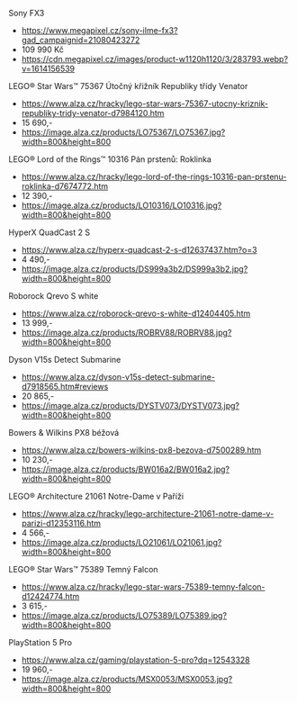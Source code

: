 Sony FX3
  - https://www.megapixel.cz/sony-ilme-fx3?gad_campaignid=21080423272
  - 109 990 Kč
  - https://cdn.megapixel.cz/images/product-w1120h1120/3/283793.webp?v=1614156539

LEGO® Star Wars™ 75367 Útočný křižník Republiky třídy Venator
  - https://www.alza.cz/hracky/lego-star-wars-75367-utocny-kriznik-republiky-tridy-venator-d7984120.htm
  - 15 690,-
  - https://image.alza.cz/products/LO75367/LO75367.jpg?width=800&height=800

LEGO® Lord of the Rings™ 10316 Pán prstenů: Roklinka
  - https://www.alza.cz/hracky/lego-lord-of-the-rings-10316-pan-prstenu-roklinka-d7674772.htm
  - 12 390,-
  - https://image.alza.cz/products/LO10316/LO10316.jpg?width=800&height=800

HyperX QuadCast 2 S
  - https://www.alza.cz/hyperx-quadcast-2-s-d12637437.htm?o=3
  - 4 490,-
  - https://image.alza.cz/products/DS999a3b2/DS999a3b2.jpg?width=800&height=800

Roborock Qrevo S white
  - https://www.alza.cz/roborock-qrevo-s-white-d12404405.htm
  - 13 999,-
  - https://image.alza.cz/products/ROBRV88/ROBRV88.jpg?width=800&height=800

Dyson V15s Detect Submarine
  - https://www.alza.cz/dyson-v15s-detect-submarine-d7918565.htm#reviews
  - 20 865,-
  - https://image.alza.cz/products/DYSTV073/DYSTV073.jpg?width=800&height=800

Bowers & Wilkins PX8 béžová
  - https://www.alza.cz/bowers-wilkins-px8-bezova-d7500289.htm
  - 10 230,-
  - https://image.alza.cz/products/BW016a2/BW016a2.jpg?width=800&height=800

LEGO® Architecture 21061 Notre-Dame v Paříži
  - https://www.alza.cz/hracky/lego-architecture-21061-notre-dame-v-parizi-d12353116.htm
  - 4 566,-
  - https://image.alza.cz/products/LO21061/LO21061.jpg?width=800&height=800

LEGO® Star Wars™ 75389 Temný Falcon
  - https://www.alza.cz/hracky/lego-star-wars-75389-temny-falcon-d12424774.htm
  - 3 615,-
  - https://image.alza.cz/products/LO75389/LO75389.jpg?width=800&height=800
 
PlayStation 5 Pro
  - https://www.alza.cz/gaming/playstation-5-pro?dq=12543328
  - 19 960,-
  - https://image.alza.cz/products/MSX0053/MSX0053.jpg?width=800&height=800

